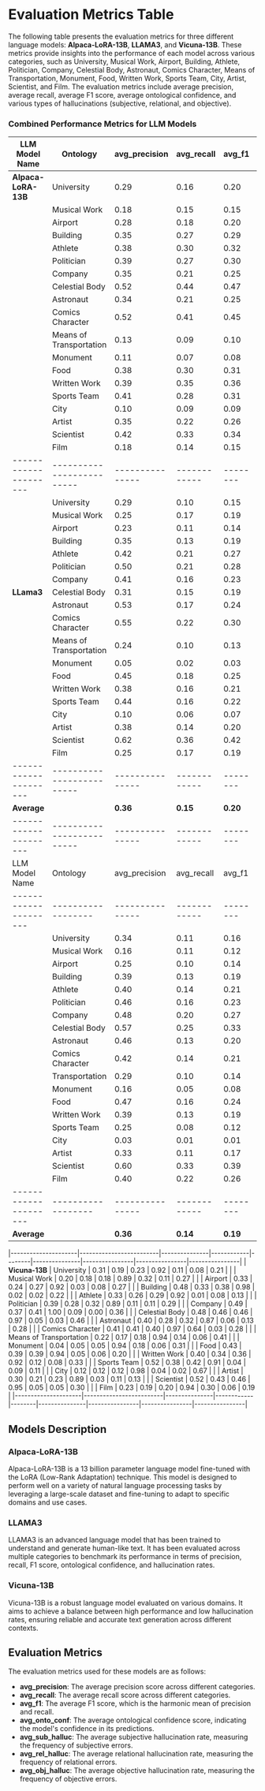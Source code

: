 # Evaluation Metrics Table

The following table presents the evaluation metrics for three different language models: **Alpaca-LoRA-13B**, **LLAMA3**, and **Vicuna-13B**. These metrics provide insights into the performance of each model across various categories, such as University, Musical Work, Airport, Building, Athlete, Politician, Company, Celestial Body, Astronaut, Comics Character, Means of Transportation, Monument, Food, Written Work, Sports Team, City, Artist, Scientist, and Film. The evaluation metrics include average precision, average recall, average F1 score, average ontological confidence, and various types of hallucinations (subjective, relational, and objective).

### Combined Performance Metrics for LLM Models

| LLM Model Name      | Ontology                | avg_precision | avg_recall | avg_f1 | avg_onto_conf | avg_sub_halluc | avg_rel_halluc | avg_obj_halluc |
|---------------------|-------------------------|---------------|------------|--------|---------------|----------------|----------------|----------------|
| **Alpaca-LoRA-13B** | University              | 0.29          | 0.16       | 0.20   | 0.89          | 0.13           | 0.11           | 0.26           |
|                     | Musical Work            | 0.18          | 0.15       | 0.15   | 0.85          | 0.32           | 0.15           | 0.33           |
|                     | Airport                 | 0.28          | 0.18       | 0.20   | 0.94          | 0.12           | 0.06           | 0.45           |
|                     | Building                | 0.35          | 0.27       | 0.29   | 0.93          | 0.17           | 0.07           | 0.32           |
|                     | Athlete                 | 0.38          | 0.30       | 0.32   | 0.94          | 0.11           | 0.06           | 0.27           |
|                     | Politician              | 0.39          | 0.27       | 0.30   | 0.92          | 0.15           | 0.08           | 0.38           |
|                     | Company                 | 0.35          | 0.21       | 0.25   | 0.95          | 0.17           | 0.05           | 0.44           |
|                     | Celestial Body          | 0.52          | 0.44       | 0.47   | 0.96          | 0.12           | 0.04           | 0.49           |
|                     | Astronaut               | 0.34          | 0.21       | 0.25   | 0.87          | 0.08           | 0.13           | 0.58           |
|                     | Comics Character        | 0.52          | 0.41       | 0.45   | 0.93          | 0.62           | 0.07           | 0.42           |
|                     | Means of Transportation | 0.13          | 0.09       | 0.10   | 0.97          | 0.18           | 0.03           | 0.36           |
|                     | Monument                | 0.11          | 0.07       | 0.08   | 0.97          | 0.13           | 0.03           | 0.31           |
|                     | Food                    | 0.38          | 0.30       | 0.31   | 0.92          | 0.12           | 0.08           | 0.26           |
|                     | Written Work            | 0.39          | 0.35       | 0.36   | 0.90          | 0.20           | 0.10           | 0.50           |
|                     | Sports Team             | 0.41          | 0.28       | 0.31   | 0.90          | 0.11           | 0.10           | 0.24           |
|                     | City                    | 0.10          | 0.09       | 0.09   | 0.96          | 0.07           | 0.04           | 0.68           |
|                     | Artist                  | 0.35          | 0.22       | 0.26   | 0.83          | 0.07           | 0.17           | 0.26           |
|                     | Scientist               | 0.42          | 0.33       | 0.34   | 0.92          | 0.14           | 0.08           | 0.43           |
|                     | Film                    | 0.18          | 0.14       | 0.15   | 0.82          | 0.08           | 0.18           | 0.33           |
|---------------------|-------------------------|---------------|------------|--------|---------------|----------------|----------------|----------------|
|                     | University              | 0.29          | 0.10       | 0.15   | 0.78          | 0.22           | 0.00           | 0.06           |
|                     | Musical Work            | 0.25          | 0.17       | 0.19   | 0.67          | 0.33           | 0.39           | 0.31           |
|                     | Airport                 | 0.23          | 0.11       | 0.14   | 0.76          | 0.24           | 0.02           | 0.12           |
|                     | Building                | 0.35          | 0.13       | 0.19   | 0.92          | 0.08           | 0.01           | 0.09           |
|                     | Athlete                 | 0.42          | 0.21       | 0.27   | 0.89          | 0.11           | 0.00           | 0.20           |
|                     | Politician              | 0.50          | 0.21       | 0.28   | 0.87          | 0.13           | 0.07           | 0.16           |
|                     | Company                 | 0.41          | 0.16       | 0.23   | 0.63          | 0.37           | 0.11           | 0.33           |
|**LLama3**           | Celestial Body          | 0.31          | 0.15       | 0.19   | 0.98          | 0.02           | 0.03           | 0.26           |
|                     | Astronaut               | 0.53          | 0.17       | 0.24   | 0.79          | 0.21           | 0.00           | 0.54           |
|                     | Comics Character        | 0.55          | 0.22       | 0.30   | 1.00          | 0.00           | 0.53           | 0.04           |
|                     | Means of Transportation | 0.24          | 0.10       | 0.13   | 0.73          | 0.27           | 0.00           | 0.21           |
|                     | Monument                | 0.05          | 0.02       | 0.03   | 0.72          | 0.28           | 0.11           | 0.21           |
|                     | Food                    | 0.45          | 0.18       | 0.25   | 0.85          | 0.15           | 0.01           | 0.13           |
|                     | Written Work            | 0.38          | 0.16       | 0.21   | 0.84          | 0.16           | 0.07           | 0.23           |
|                     | Sports Team             | 0.44          | 0.16       | 0.22   | 0.88          | 0.12           | 0.06           | 0.14           |
|                     | City                    | 0.10          | 0.06       | 0.07   | 0.83          | 0.17           | 0.04           | 0.69           |
|                     | Artist                  | 0.38          | 0.14       | 0.20   | 0.86          | 0.14           | 0.01           | 0.06           |
|                     | Scientist               | 0.62          | 0.36       | 0.42   | 0.87          | 0.13           | 0.00           | 0.37           |
|                     | Film                    | 0.25          | 0.17       | 0.19   | 0.83          | 0.17           | 0.02           | 0.30           |
|---------------------|-------------------------|---------------|------------|--------|---------------|----------------|----------------|----------------|
| **Average**         |                         | **0.36**      | **0.15**   | **0.20** | **0.81**    | **0.19**       | **0.10**       | **0.23**       |
|---------------------|-------------------------|---------------|------------|--------|---------------|----------------|----------------|----------------|
| LLM Model Name      | Ontology         | avg_precision | avg_recall | avg_f1 | avg_onto_conf | avg_rel_halluc | avg_sub_halluc | avg_obj_halluc |
|---------------------|------------------|---------------|------------|--------|---------------|----------------|----------------|----------------|
|                     | University       | 0.34          | 0.11       | 0.16   | 0.90          | 0.10           | 0.01           | 0.03           |
|                     | Musical Work     | 0.16          | 0.11       | 0.12   | 0.79          | 0.21           | 0.32           | 0.24           |
|                     | Airport          | 0.25          | 0.10       | 0.14   | 0.79          | 0.21           | 0.00           | 0.16           |
|                     | Building         | 0.39          | 0.13       | 0.19   | 0.87          | 0.13           | 0.04           | 0.13           |
|                     | Athlete          | 0.40          | 0.14       | 0.21   | 0.90          | 0.10           | 0.02           | 0.21           |
|                     | Politician       | 0.46          | 0.16       | 0.23   | 0.91          | 0.09           | 0.02           | 0.18           |
|                     | Company          | 0.48          | 0.20       | 0.27   | 0.76          | 0.24           | 0.11           | 0.29           |
|                     | Celestial Body   | 0.57          | 0.25       | 0.33   | 0.92          | 0.08           | 0.01           | 0.43           |
|                     | Astronaut        | 0.46          | 0.13       | 0.20   | 0.90          | 0.10           | 0.01           | 0.53           |
|                     | Comics Character | 0.42          | 0.14       | 0.21   | 0.92          | 0.08           | 0.58           | 0.14           |
|                     | Transportation   | 0.29          | 0.10       | 0.14   | 0.78          | 0.22           | 0.03           | 0.30           |
|                     | Monument         | 0.16          | 0.05       | 0.08   | 1.00          | 0.00           | 0.00           | 0.00           |
|                     | Food             | 0.47          | 0.16       | 0.24   | 0.94          | 0.06           | 0.03           | 0.07           |
|                     | Written Work     | 0.39          | 0.13       | 0.19   | 0.97          | 0.03           | 0.08           | 0.26           |
|                     | Sports Team      | 0.25          | 0.08       | 0.12   | 0.85          | 0.15           | 0.04           | 0.19           |
|                     | City             | 0.03          | 0.01       | 0.01   | 0.89          | 0.11           | 0.03           | 0.42           |
|                     | Artist           | 0.33          | 0.11       | 0.17   | 0.78          | 0.22           | 0.00           | 0.10           |
|                     | Scientist        | 0.60          | 0.33       | 0.39   | 0.82          | 0.18           | 0.02           | 0.32           |
|                     | Film             | 0.40          | 0.22       | 0.26   | 0.84          | 0.16           | 0.04           | 0.27           |
|---------------------|------------------|---------------|------------|--------|---------------|----------------|----------------|----------------|
| **Average**         |                  | **0.36**      | **0.14**   | **0.19** | **0.87**      | **0.12**       | **0.08**       | **0.23**     |

|---------------------|-------------------------|---------------|------------|--------|---------------|----------------|----------------|----------------|
| **Vicuna-13B**      | University              | 0.31          | 0.19       | 0.23   | 0.92          | 0.11           | 0.08           | 0.21           |
|                     | Musical Work            | 0.20          | 0.18       | 0.18   | 0.89          | 0.32           | 0.11           | 0.27           |
|                     | Airport                 | 0.33          | 0.24       | 0.27   | 0.92          | 0.03           | 0.08           | 0.27           |
|                     | Building                | 0.48          | 0.33       | 0.38   | 0.98          | 0.02           | 0.02           | 0.22           |
|                     | Athlete                 | 0.33          | 0.26       | 0.29   | 0.92          | 0.01           | 0.08           | 0.13           |
|                     | Politician              | 0.39          | 0.28       | 0.32   | 0.89          | 0.11           | 0.11           | 0.29           |
|                     | Company                 | 0.49          | 0.37       | 0.41   | 1.00          | 0.09           | 0.00           | 0.36           |
|                     | Celestial Body          | 0.48          | 0.46       | 0.46   | 0.97          | 0.05           | 0.03           | 0.46           |
|                     | Astronaut               | 0.40          | 0.28       | 0.32   | 0.87          | 0.06           | 0.13           | 0.28           |
|                     | Comics Character        | 0.41          | 0.41       | 0.40   | 0.97          | 0.64           | 0.03           | 0.28           |
|                     | Means of Transportation | 0.22          | 0.17       | 0.18   | 0.94          | 0.14           | 0.06           | 0.41           |
|                     | Monument                | 0.04          | 0.05       | 0.05   | 0.94          | 0.18           | 0.06           | 0.31           |
|                     | Food                    | 0.43          | 0.39       | 0.39   | 0.94          | 0.05           | 0.06           | 0.20           |
|                     | Written Work            | 0.40          | 0.34       | 0.36   | 0.92          | 0.12           | 0.08           | 0.33           |
|                     | Sports Team             | 0.52          | 0.38       | 0.42   | 0.91          | 0.04           | 0.09           | 0.11           |
|                     | City                    | 0.12          | 0.12       | 0.12   | 0.98          | 0.04           | 0.02           | 0.67           |
|                     | Artist                  | 0.30          | 0.21       | 0.23   | 0.89          | 0.03           | 0.11           | 0.13           |
|                     | Scientist               | 0.52          | 0.43       | 0.46   | 0.95          | 0.05           | 0.05           | 0.30           |
|                     | Film                    | 0.23          | 0.19       | 0.20   | 0.94          | 0.30           | 0.06           | 0.19           |
|---------------------|-------------------------|---------------|------------|--------|---------------|----------------|----------------|----------------|

## Models Description

### Alpaca-LoRA-13B
Alpaca-LoRA-13B is a 13 billion parameter language model fine-tuned with the LoRA (Low-Rank Adaptation) technique. This model is designed to perform well on a variety of natural language processing tasks by leveraging a large-scale dataset and fine-tuning to adapt to specific domains and use cases.

### LLAMA3
LLAMA3 is an advanced language model that has been trained to understand and generate human-like text. It has been evaluated across multiple categories to benchmark its performance in terms of precision, recall, F1 score, ontological confidence, and hallucination rates.

### Vicuna-13B
Vicuna-13B is a robust language model evaluated on various domains. It aims to achieve a balance between high performance and low hallucination rates, ensuring reliable and accurate text generation across different contexts.

## Evaluation Metrics
The evaluation metrics used for these models are as follows:
- **avg_precision**: The average precision score across different categories.
- **avg_recall**: The average recall score across different categories.
- **avg_f1**: The average F1 score, which is the harmonic mean of precision and recall.
- **avg_onto_conf**: The average ontological confidence score, indicating the model's confidence in its predictions.
- **avg_sub_halluc**: The average subjective hallucination rate, measuring the frequency of subjective errors.
- **avg_rel_halluc**: The average relational hallucination rate, measuring the frequency of relational errors.
- **avg_obj_halluc**: The average objective hallucination rate, measuring the frequency of objective errors.
